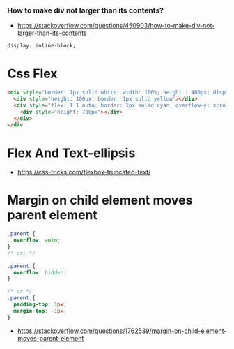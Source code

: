 ### How to make div not larger than its contents?

- https://stackoverflow.com/questions/450903/how-to-make-div-not-larger-than-its-contents

```css
display: inline-block;
```

# Css Flex

```html
<div style="border: 1px solid white; width: 100%; height : 400px; display:flex; flex-direction: column">
  <div style="height: 100px; border: 1px solid yellow"></div>
  <div style="flex: 1 1 auto; border: 1px solid cyan; overflow-y: scroll">
    <div style="height: 700px"></div>
  </div>
</div
```

# Flex And Text-ellipsis

- https://css-tricks.com/flexbox-truncated-text/

# Margin on child element moves parent element

```css
.parent {
  overflow: auto;
}
/* or: */

.parent {
  overflow: hidden;
}

/* or */
.parent {
  padding-top: 1px;
  margin-top: -1px;
}
```

- https://stackoverflow.com/questions/1762539/margin-on-child-element-moves-parent-element
